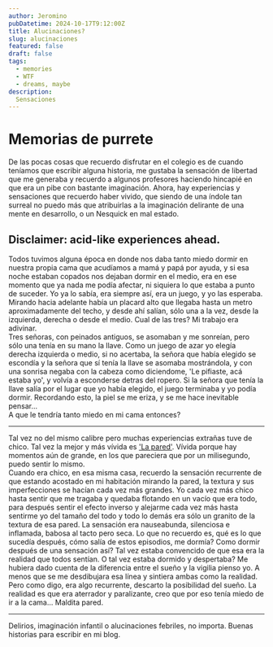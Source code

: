 ```yaml
---
author: Jeromino
pubDatetime: 2024-10-17T9:12:00Z
title: Alucinaciones?
slug: alucinaciones
featured: false
draft: false
tags:
  - memories
  - WTF
  - dreams, maybe
description:
  Sensaciones
---
```


# Memorias de purrete

De las pocas cosas que recuerdo disfrutar en el colegio es de cuando teníamos que escribir alguna historia, me gustaba la sensación de libertad que me generaba y recuerdo a algunos profesores haciendo hincapié en que era un pibe con bastante imaginación. Ahora, hay experiencias y sensaciones que recuerdo haber vivido, que siendo de una índole tan surreal no puedo más que atribuirlas a la imaginación delirante de una mente en desarrollo, o un Nesquick en mal estado.

## Disclaimer: acid-like experiences ahead.

Todos tuvimos alguna época en donde nos daba tanto miedo dormir en nuestra propia cama que acudíamos a mamá y papá por ayuda, y si esa noche estaban copados nos dejaban dormir en el medio, era en ese momento que ya nada me podía afectar, ni siquiera lo que estaba a punto de suceder.
Yo ya lo sabía, era siempre así, era un juego, y yo las esperaba.  <br>
Mirando hacia adelante había un placard alto que llegaba hasta un metro aproximadamente del techo, y desde ahí salían, sólo una a la vez, desde la izquierda, derecha o desde el medio. Cual de las tres? Mi trabajo era adivinar. <br> Tres señoras, con peinados antiguos, se asomaban y me sonreían, pero sólo una tenía en su mano la llave. Como un juego de azar yo elegía derecha izquierda o medio, si no acertaba, la señora que había elegido se escondía y la señora que sí tenía la llave se asomaba mostrándola, y con una sonrisa negaba con la cabeza como diciendome, 'Le pifiaste, acá estaba yo', y volvía a esconderse detras del ropero. Si la señora que tenía la llave salía por el lugar que yo había elegido, el juego terminaba y yo podía dormir. Recordando esto, la piel se me eriza, y se me hace inevitable pensar... <br>
A que le tendría tanto miedo en mi cama entonces? <br>

<Hr>

Tal vez no del mismo calibre pero muchas experiencias extrañas tuve de chico. Tal vez la mejor y más vívida es ['La pared'](https://media.newyorker.com/photos/60c3b6520f4d2f5a9fabddb5/master/pass/Ciccone-PepTalkFromtheWallYouHit.jpg). Vívida porque hay momentos aún de grande, en los que pareciera que por un milisegundo, puedo sentir lo mismo. <br>
Cuando era chico, en esa misma casa, recuerdo la sensación recurrente de que estando acostado en mi habitación mirando la pared, la textura y sus imperfecciones se hacían cada vez más grandes. Yo cada vez más chico hasta sentir que me tragaba y quedaba flotando en un vacío que era todo, para después sentir el efecto inverso y alejarme cada vez más hasta sentirme yo del tamaño del todo y todo lo demás era sólo un granito de la textura de esa pared. La sensación era nauseabunda, silenciosa e inflamada, babosa al tacto pero seca. Lo que no recuerdo es, qué es lo que sucedía después, cómo salía de estos episodios, me dormía? Como dormir después de una sensación así? Tal vez estaba convencido de que esa era la realidad que todos sentían. O tal vez estaba dormido y despertaba? Me hubiera dado cuenta de la diferencia entre el sueño y la vigilia pienso yo. A menos que se me desdibujara esa línea y sintiera ambas como la realidad. Pero como digo, era algo recurrente, descarto la posibilidad del sueño. La realidad es que era aterrador y paralizante, creo que por eso tenía miedo de ir a la cama... Maldita pared.

<Hr>

Delirios, imaginación infantil o alucinaciones febriles, no importa. Buenas historias para escribir en mi blog.
